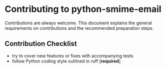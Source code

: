 # Contributing to python-smime-email

Contributions are always welcome. This document explains the
general requirements on contributions and the recommended preparation
steps.

## Contribution Checklist

- try to cover new features or fixes with accompanying tests
- follow Python coding style outlined in ruff [**required**]
